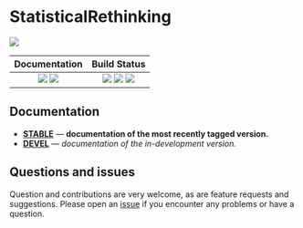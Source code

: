 # StatisticalRethinking

![][project-status-img]


| **Documentation**                                                               | **Build Status**                                                                                |
|:-------------------------------------------------------------------------------:|:-----------------------------------------------------------------------------------------------:|
| [![][docs-stable-img]][docs-stable-url] [![][docs-dev-img]][docs-dev-url] | [![][travis-img]][travis-url] [![][appveyor-img]][appveyor-url] [![][codecov-img]][codecov-url] |


## Documentation

- [**STABLE**][docs-stable-url] &mdash; **documentation of the most recently tagged version.**
- [**DEVEL**][docs-dev-url] &mdash; *documentation of the in-development version.*

## Questions and issues

Question and contributions are very welcome, as are feature requests and suggestions. Please open an [issue][issues-url] if you encounter any problems or have a question. 

[docs-dev-img]: https://img.shields.io/badge/docs-dev-blue.svg
[docs-dev-url]: https://stanjulia.github.io/StatisticalRethinking.jl/latest

[docs-stable-img]: https://img.shields.io/badge/docs-stable-blue.svg
[docs-stable-url]: https://stanjulia.github.io/StatisticalRethinking.jl/stable

[travis-img]: https://travis-ci.org/StanJulia/StatisticalRethinking.jl.svg?branch=master
[travis-url]: https://travis-ci.org/StanJulia/StatisticalRethinking.jl

[appveyor-img]: https://ci.appveyor.com/api/projects/status/whhifxtx8jb2208f?svg=true
[appveyor-url]: https://ci.appveyor.com/project/StanJulia/StatisticalRethinking-jl

[codecov-img]: https://codecov.io/gh/StanJulia/StatisticalRethinking.jl/branch/master/graph/badge.svg
[codecov-url]: https://codecov.io/gh/StanJulia/StatisticalRethinking.jl

[issues-url]: https://github.com/StanJulia/StatisticalRethinking.jl/issues

[project-status-img]: https://img.shields.io/badge/lifecycle-experimental-orange.svg

 <!--![Lifecycle](https://img.shields.io/badge/lifecycle-maturing-blue.svg)
![Lifecycle](https://img.shields.io/badge/lifecycle-stable-green.svg)
![Lifecycle](https://img.shields.io/badge/lifecycle-retired-orange.svg)
![Lifecycle](https://img.shields.io/badge/lifecycle-archived-red.svg)
![Lifecycle](https://img.shields.io/badge/lifecycle-dormant-blue.svg) -->
